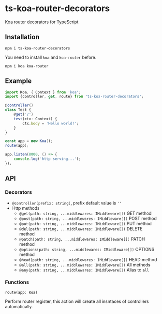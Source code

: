 # ts-koa-router-decorators
Koa router decorators for TypeScript

## Installation

```
npm i ts-koa-router-decorators
```

You need to install `koa` and `koa-router` before.

```
npm i koa koa-router
```

## Example

```typescript
import Koa, { Context } from 'koa';
import {controller, get, route} from 'ts-koa-router-decorators';

@controller()
class Test {
    @get('/')
    test(ctx: Context) {
        ctx.body = 'Hello world!';
    }
}

const app = new Koa();
route(app);

app.listen(8000, () => {
    console.log('http serving...');
});
```

## API

### Decorators

* `@controller(prefix: string)`, prefix default value is `''`
* Http methods
  * `@get(path: string, ...middlewares: IMiddleware[])` GET method
  * `@post(path: string, ...middlewares: IMiddleware[])` POST method
  * `@put(path: string, ...middlewares: IMiddleware[])` PUT method
  * `@del(path: string, ...middlewares: IMiddleware[])` DELETE method
  * `@patch(path: string, ...middlewares: IMiddleware[])` PATCH method
  * `@options(path: string, ...middlewares: IMiddleware[])` OPTIONS method
  * `@head(path: string, ...middlewares: IMiddleware[])` HEAD method
  * `@all(path: string, ...middlewares: IMiddleware[])` All methods
  * `@any(path: string, ...middlewares: IMiddleware[])` Alias to `all`

### Functions

```
route(app: Koa)
```

Perform router register, this action will create all insntaces of controllers automatically.